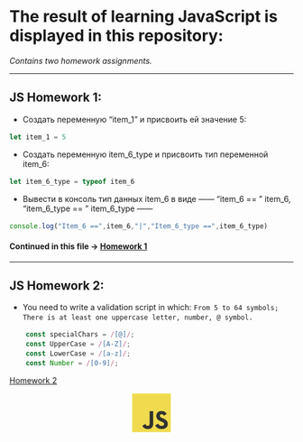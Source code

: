 # The result of learning JavaScript is displayed in this repository:
_Contains two homework assignments._
***
## JS Homework 1:

* Создать переменную “item_1” и присвоить ей значение 5:
```javascript
let item_1 = 5
```
* Создать переменную item_6_type и присвоить тип переменной item_6:
```javascript
let item_6_type = typeof item_6
```
* Вывести в консоль тип данных item_6 в виде ——  “item_6 == ”  item_6,  “item_6_type == ”  item_6_type ——
```javascript 
console.log("Item_6 ==",item_6,"|","Item_6_type ==",item_6_type)
```
#### Continued in this file -> [Homework 1](https://github.com/Saijentor/JavaScript/blob/main/HWJS.js)

***

## JS Homework 2:

* You need to write a validation script in which: 
`From 5 to 64 symbols; There is at least one uppercase letter, number, @ symbol.`
``` javascript
    const specialChars = /[@]/;
    const UpperCase = /[A-Z]/;
    const LowerCase = /[a-z]/;
    const Number = /[0-9]/;
```

[Homework 2](https://github.com/Saijentor/JavaScript/blob/main/HWJS2.js)

<div align="center">
    <img src="https://raw.githubusercontent.com/devicons/devicon/1119b9f84c0290e0f0b38982099a2bd027a48bf1/icons/javascript/javascript-original.svg" width="70px"/>
</div>
